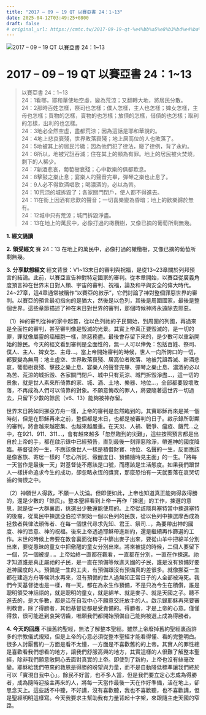 ```yaml
---
title: "2017 – 09 – 19 QT 以賽亞書 24：1~13"
date: 2025-04-12T03:49:25+0800
draft: false
# original_url: https://cmtc.tw/2017-09-19-qt-%e4%bb%a5%e8%b3%bd%e4%ba%9e%e6%9b%b8-24%ef%bc%9a113
---
```


![2017 – 09 – 19 QT 以賽亞書 24：1\~13](/images/qt.jpg   "2017 – 09 – 19 QT 以賽亞書 24：1\~13")

# 2017 – 09 – 19 QT 以賽亞書 24：1\~13

> 以賽亞書 24：1\~13  
> 24：1看哪，耶和華使地空虛，變為荒涼；又翻轉大地，將居民分散。  
> 24：2那時百姓怎樣，祭司也怎樣；僕人怎樣，主人也怎樣；婢女怎樣，主母也怎樣；買物的怎樣，賣物的也怎樣；放債的怎樣，借債的也怎樣；取利的怎樣，出利的也怎樣。  
> 24：3地必全然空虛，盡都荒涼；因為這話是耶和華說的。  
> 24：4地上悲哀衰殘，世界敗落衰殘；地上居高位的人也敗落了。  
> 24：5地被其上的居民污穢；因為他們犯了律法，廢了律例，背了永約。  
> 24：6所以，地被咒詛吞滅；住在其上的顯為有罪。地上的居民被火焚燒，剩下的人稀少。  
> 24：7新酒悲哀，葡萄樹衰殘；心中歡樂的俱都歎息。  
> 24：8擊鼓之樂止息；宴樂人的聲音完畢，彈琴之樂也止息了。  
> 24：9人必不得飲酒唱歌；喝濃酒的，必以為苦。  
> 24：10荒涼的城拆毀了；各家關門閉戶，使人都不得進去。  
> 24：11在街上因酒有悲歎的聲音；一切喜樂變為昏暗；地上的歡樂歸於無有。  
> 24：12城中只有荒涼；城門拆毀淨盡。  
> 24：13在地上的萬民中，必像打過的橄欖樹，又像已摘的葡萄所剩無幾。

**1. 經文誦讀**

**2. 領受經文**
賽 24：13 在地上的萬民中，必像打過的橄欖樹，又像已摘的葡萄所剩無幾。

**3. 分享默想經文**
經文背景：V1\~13末日的審判與祝福，是從13\~23章關於列邦預言的結論。此前，以賽亞宣告神對特定國家的審判。從本章開始，以賽亞從廣義角度預言神在世界末日對人類、宇宙的審判、祝福，論及和平與安全的偉大時代。24\~27章，這4章通常被稱作”以賽亞的啟示”，它們討論了神對整個罪惡世界的審判。以賽亞的預言最初指向的是猶大，然後是以色列，其後是周圍國家，最後是整個世界。這些章節描述了神在末日對世界的審判，那個時候神將永遠除去邪惡。

（1）神的審判從神的家中起首，從以色列祂的子民開始，到周圍的列國，再過來是全面性的審判，甚至審判像是毀滅的光景。其實上帝真正要毀滅的，是一切的罪，罪就像屬靈的癌細胞一樣，除惡務盡。最後會存留下來的，是少數可以重新開始的餘民。今天的經文看到審判是全面性的，無一人可以倖免：包括百姓、祭司、僕人、主人、婢女怎、主母…。當上帝開始審判的時候，世人一向所誇口的一切，都要變為無用：地土虛空、世界敗落衰殘、居高位者敗落、地被咒詛吞滅、新酒悲哀，葡萄樹衰殘、擊鼓之樂止息、宴樂人的聲音完畢、彈琴之樂止息、濃酒的必以為苦、荒涼的城拆毀、各家關門閉戶、城中只有荒涼、城門拆毀淨盡…，這一切的景象，就是世人素來所倚靠的家、城、酒、土地、樂器、地位…，全部都要毀壞敗落，不再成為人們可以倚靠的對象。不願意悔改的罪人，將要隨著這世界一切過去，只留下少數的餘民（v6、13）能夠被神存留。

世界末日將如同挪亞方舟一樣，上帝的審判是忽然臨到的。其實耶穌再來是某一個時刻，但是在耶穌再來之前，整個都是末日，也都是被審判的日子。啟示錄所彰顯的審判，將會越來越密集、也越來越嚴重。在天災、人禍、戰爭、瘟疫、饑荒…之中，在921、911、311…，會有越來越多「忽然臨到的災難」，這些按照預言都是出自於上帝的手，都在啟示錄中已經預告，直到最後一刻罪惡除淨，帶進神的國度降臨。基督徒的一生，不應該像世人一樣是積儹財寶、地位、名聲的一生，反而應該是像客旅、寄居一樣的「忠心所託、儆醒度日、預備隨時見主面」的一生。「將每一天當作是最後一天」對基督徒不應該是口號，而應該是生活態度。如果我們跟世人一樣拼命追求今生的成功，卻忽略永恆的獎賞，那麼恐怕有一天就要落在哀哭切齒的悔恨之中。

（2）神願世人得救，不願一人沈淪。但即便如此，上帝也知道真正能夠得救得勝的，還是少數的「餘民」。整本聖經看到上帝一再作「揀選」的工作，揀選的意思，就是從一大群裏面，挑選出少數還能使用的。上帝從該隱與塞特當中揀選塞特的後裔，從萬民中揀選亞伯拉罕開始一個以色列的民族，從以色列中揀選摩西成為拯救者與律法頒佈者、在每一個世代尋求先知、君王、祭司…，為要帶出神的國度、神的旨意、神的祝福。後來上帝透過耶穌帶進新約，還是繼續再作篩選的工作。末世的時候上帝要在教會裏面從稗子中篩出麥子出來，要從山羊中把綿羊分別出來，要從愚昧的童女中把儆醒的童女分別出來。將來被提的時候，二個人要留下一個，另一個被提…。上帝始終一直都在觀看，一直都在分別，一直在作揀選。祂才知道誰是真正屬祂的子民，是一直在預備等候進天國的子民，誰是沒有預備好要進神國度的人。預備是一生的工夫，有預備跟沒有預備真的差很多。就像挪亞一生都在建造方舟等候洪水再來，沒有預備的世人過無知正常日子的人全部被淹死。我們今天基督徒也是一樣，每一天，都在為永生作預備，不是只為今生在積儹，誰是聰明領受神話語的，就是聰明的童女，就是綿羊、就是麥子、就是天國之子。聽不進去的，是大多數，都是活在自我中心不願意交託放手的人。啟示錄耶穌再來要審判教會，除了得勝者，其他基督徒都是受責備的。得勝者，才是上帝的心意。僅僅得救，很可能進到哀哭切齒，唯願我們都開始預備自己能夠被選上成為得勝者。

**4. 今天的回應**
不讀舊約聖經，無法了解整本聖經。雖然上帝廢掉舊約聖經裏面許多的宗教儀式規矩，但是上帝的心意必須從整本聖經才能看得懂、看的完整明白。很多人討厭舊約一方面是看不太懂，一方面是不喜歡舊約的上帝。其實人的罪性總是喜歡看我們想看的地方，讓我們舒服高興的地方，其實這樣的人很難了解整本聖經，除非我們願意敞開心去面對真實的上帝。即使到了新約，上帝也沒有絲毫改變。耶穌給我們帶來的救恩是得勝的盼望與力量，而不是自動降低標準讓我們終於可以「實現自我中心」。餘民不好當，也不多人當，但是我們要立定心志成為得勝者，成為隨時迎接主再來的人，將每一天當作最後一天在作好準備，活在地上，卻思念天上。這些話不中聽，不好講，沒有喜歡聽，我也不喜歡聽，也不喜歡講，但是聖經明明這樣寫。今天我要求主幫助我有力量背起十字架，來跟隨主走天國的窄路。
